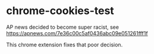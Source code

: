 # chrome-cookies-test

AP news decided to become super racist, see https://apnews.com/7e36c00c5af0436abc09e051261fff1f

This chrome extension fixes that poor decision.
